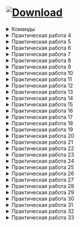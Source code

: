# <a href="https://github.com/xttqd/obt/releases/download/latest/master.zip"><img alt="Download" src="https://custom-icon-badges.demolab.com/badge/-%D0%A1%D0%BA%D0%B0%D1%87%D0%B0%D1%82%D1%8C%20%D1%80%D0%B5%D0%BF%D0%BE%D0%B7%D0%B8%D1%82%D0%BE%D1%80%D0%B8%D0%B9-198754?style=for-the-badge&logo=download&logoColor=white"></a>

<details>
<summary>Команды</summary>

```bash
npm i
```
```bash
npx hardhat node
```
```bash
npx hardhat test
```
</details>

<details>
<summary>Практическая работа 4</summary>

- [x] Factorial.sol
- [x] BinaryToDecimal.sol
- [x] OctalToDecimal.sol
</details>

<details>
<summary>Практическая работа 5</summary>

- [x] DecimalToBinaryConverter.sol
- [x] DecimalToHexConverter.sol
- [x] BaseConverter.sol
</details>

<details>
<summary>Практическая работа 6</summary>

- [x] Calculator.sol
- [x] BitwiseCalculator.sol
- [x] BitwiseCalculatorAdvanced.sol
</details>

<details>
<summary>Практическая работа 7</summary>

- [x] Exponentiation.sol
- [x] BitwiseShift.sol
- [x] DateCalculator.sol
</details>

<details>
<summary>Практическая работа 8</summary>

- [x] Note.sol
</details>

<details>
<summary>Практическая работа 9</summary>

- [x] NewNote.sol
</details>

<details>
<summary>Практическая работа 10</summary>

- [x] Greetings.sol
- [ ] Greetings.html
</details>

<details>
<summary>Практическая работа 11</summary>

- [x] Voting.sol
- [ ] Voting.html
</details>

<details>
<summary>Практическая работа 12</summary>

- [ ] Dapp
</details>

<details>
<summary>Практическая работа 13</summary>

- [x] [13.html](dapps/13.html)
</details>

<details>
<summary>Практическая работа 14</summary>

- [x] [14.html](dapps/14.html)
</details>

<details>
<summary>Практическая работа 15</summary>

- [x] [15.html](dapps/15.html)
</details>

<details>
<summary>Практическая работа 16</summary>

- [ ] Note.html
- [ ] NewNote.html
</details>

<details>
<summary>Практическая работа 17</summary>

- [x] Owner.sol
- [ ] Owner.html
</details>

<details>
<summary>Практическая работа 18</summary>

- [x] Grades.sol
- [ ] Grades.html
</details>

<details>
<summary>Практическая работа 19</summary>

- [x] Address.sol
- [ ] Address.html
</details>

<details>
<summary>Практическая работа 20</summary>

- [x] Voter.sol
- [ ] Voter.html
</details>

<details>
<summary>Практическая работа 21</summary>

- [x] RandomSeven.sol
- [ ] RandomSeven.html
</details>

<details>
<summary>Практическая работа 22</summary>

- [x] RLottery.sol
- [ ] RLottery.html
</details>

<details>
<summary>Практическая работа 23</summary>

- [x] Dice.sol
- [ ] Dice.html
</details>

<details>
<summary>Практическая работа 24</summary>

- [x] Dice_2.sol
- [ ] Dice_2.html
</details>

<details>
<summary>Практическая работа 25</summary>

- [x] DragonFarm.sol
- [ ] DragonFarm.html
</details>

<details>
<summary>Практическая работа 26</summary>

- [x] DragonForge.sol
- [ ] DragonForge.html
</details>

<details>
<summary>Практическая работа 27</summary>

- [x] Transaction.sol
- [ ] Transaction.html
</details>

<details>
<summary>Практическая работа 28</summary>

- [x] Split.sol
- [ ] Split.html
</details>

<details>
<summary>Практическая работа 29</summary>

- [x] Donation.sol
- [ ] Donation.html
</details>

<details>
<summary>Практическая работа 30</summary>

- [x] BankDeposit.sol
- [ ] BankDeposit.html
</details>

<details>
<summary>Практическая работа 31</summary>

- [x] Insurance.sol
- [ ] Insurance.html
</details>

<details>
<summary>Практическая работа 32</summary>

- [x] MyCoin.sol
- [ ] MyCoin.html
</details>

<details>
<summary>Практическая работа 33</summary>

- [ ] Dice.test.js
- [ ] Dice.variant1.test.js
- [ ] Dice.variant2.test.js
</details>